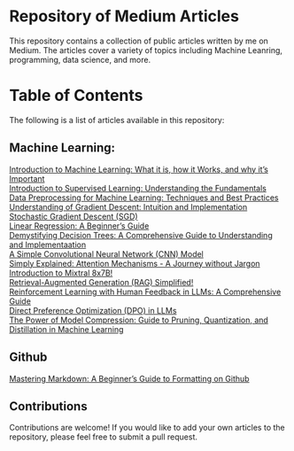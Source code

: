 # **Repository of Medium Articles**
This repository contains a collection of public articles written by me on Medium. The articles cover a variety of topics including Machine Leanring, programming, data science, and more.

# **Table of Contents**
The following is a list of articles available in this repository:

## Machine Learning:
[Introduction to Machine Learning: What it is, how it Works, and why it’s Important](https://medium.com/@thisisrishi/introduction-to-machine-learning-what-it-is-how-it-works-and-why-its-important-92a1ff13519)<br>
[Introduction to Supervised Learning: Understanding the Fundamentals](https://medium.com/@thisisrishi/introduction-to-supervised-learning-understanding-the-fundamentals-d47f8a892eb5)<br>
[Data Preprocessing for Machine Learning: Techniques and Best Practices](https://medium.com/@thisisrishi/data-preprocessing-for-machine-learning-techniques-and-best-practices-51f027411b21)<br>
[Understanding of Gradient Descent: Intuition and Implementation](https://medium.com/@thisisrishi/understanding-of-gradient-descent-intuition-and-implementation-b1f98b3645ea)<br>
[Stochastic Gradient Descent (SGD)](https://medium.com/@thisisrishi/stochastic-gradient-descent-sgd-48ae56c2bd5a)<br>
[Linear Regression: A Beginner’s Guide](https://medium.com/@thisisrishi/linear-regression-a-beginners-guide-with-code-implementation-and-mathematical-explanation-7b0bc7595f9c)<br>
[Demystifying Decision Trees: A Comprehensive Guide to Understanding and Implementaation](https://medium.com/@thisisrishi/demystifying-decision-trees-a-comprehensive-guide-to-understanding-and-implementing-648b8083e87f)<br>
[A Simple Convolutional Neural Network (CNN) Model](https://medium.com/@thisisrishi/a-simple-convolutional-neural-network-cnn-model-85ef45e50c64)<br>
[Simply Explained: Attention Mechanisms - A Journey without Jargon](https://medium.com/@thisisrishi/simply-explained-attention-mechanisms-a-journey-without-jargon-ce810d27e507)<br>
[Introduction to Mixtral 8x7B!](https://medium.com/@thisisrishi/introduction-to-mixtral-8x7b-c80dd160b989)<br>
[Retrieval-Augmented Generation (RAG) Simplified!](https://medium.com/@thisisrishi/retrieval-augmented-generation-rag-simplified-1e6b73d7928d)<br>
[Reinforcement Learning with Human Feedback in LLMs: A Comprehensive Guide](https://medium.com/@thisisrishi/reinforcement-learning-with-human-feedback-in-llms-a-comprehensive-guide-771b381e94e7)<br>
[Direct Preference Optimization (DPO) in LLMs](https://medium.com/@thisisrishi/direct-preference-optimization-dpo-in-llms-21225b991f4e)<br>
[The Power of Model Compression: Guide to Pruning, Quantization, and Distillation in Machine Learning](https://medium.com/@thisisrishi/the-power-of-model-compression-guide-to-pruning-quantization-and-distillation-in-machine-dbc6d28bd3a3)<br>


## Github
[Mastering Markdown: A Beginner’s Guide to Formatting on Github](https://medium.com/@thisisrishi/mastering-markdown-a-beginners-guide-to-formatting-on-github-2ed8c1dc8819)<br>


## **Contributions**
Contributions are welcome! If you would like to add your own articles to the repository, please feel free to submit a pull request.



